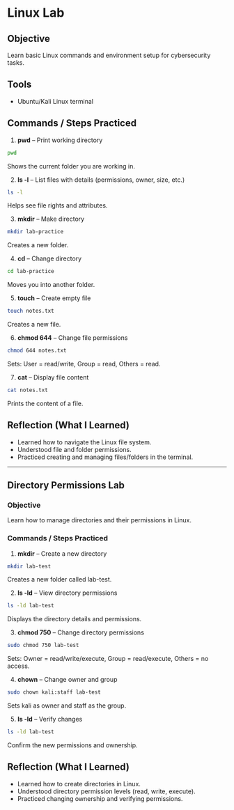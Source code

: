 # Linux Lab

## Objective
Learn basic Linux commands and environment setup for cybersecurity tasks.

## Tools
- Ubuntu/Kali Linux terminal

## Commands / Steps Practiced

1. **pwd** – Print working directory  
```bash
pwd
```
Shows the current folder you are working in.

2. **ls -l** – List files with details (permissions, owner, size, etc.)  
```bash
ls -l
```
Helps see file rights and attributes.

3. **mkdir** – Make directory  
```bash
mkdir lab-practice
```
Creates a new folder.

4. **cd** – Change directory  
```bash
cd lab-practice
```
Moves you into another folder.

5. **touch** – Create empty file  
```bash
touch notes.txt
```
Creates a new file.

6. **chmod 644** – Change file permissions  
```bash
chmod 644 notes.txt
```
Sets: User = read/write, Group = read, Others = read.

7. **cat** – Display file content  
```bash
cat notes.txt
```
Prints the content of a file.

## Reflection (What I Learned)
- Learned how to navigate the Linux file system.  
- Understood file and folder permissions.  
- Practiced creating and managing files/folders in the terminal.

  


-------------------------------------------------------------------------------------



## Directory Permissions Lab

### Objective
Learn how to manage directories and their permissions in Linux.

### Commands / Steps Practiced

1. **mkdir** – Create a new directory  
```bash
mkdir lab-test
```
Creates a new folder called lab-test.

2. **ls -ld** – View directory permissions
```bash
ls -ld lab-test
```
Displays the directory details and permissions.

3. **chmod 750** – Change directory permissions  
```bash
sudo chmod 750 lab-test
```
Sets: Owner = read/write/execute, Group = read/execute, Others = no access.

4. **chown** – Change owner and group 
```bash
sudo chown kali:staff lab-test
```
Sets kali as owner and staff as the group.

5. **ls -ld** – Verify changes 
```bash
ls -ld lab-test
```
Confirm the new permissions and ownership.

## Reflection (What I Learned)
- Learned how to create directories in Linux.
- Understood directory permission levels (read, write, execute).
- Practiced changing ownership and verifying permissions.

